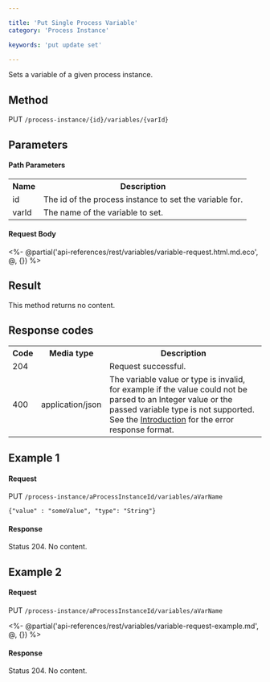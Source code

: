 ```yaml
---

title: 'Put Single Process Variable'
category: 'Process Instance'

keywords: 'put update set'

---
```



Sets a variable of a given process instance.


Method
------

PUT `/process-instance/{id}/variables/{varId}`


Parameters
----------
  
#### Path Parameters

<table class="table table-striped">
  <tr>
    <th>Name</th>
    <th>Description</th>
  </tr>
  <tr>
    <td>id</td>
    <td>The id of the process instance to set the variable for.</td>
  </tr>
  <tr>
    <td>varId</td>
    <td>The name of the variable to set.</td>
  </tr>
</table>

#### Request Body

<%- @partial('api-references/rest/variables/variable-request.html.md.eco', @, {}) %>


Result
------

This method returns no content.

  
Response codes
--------------  

<table class="table table-striped">
  <tr>
    <th>Code</th>
    <th>Media type</th>
    <th>Description</th>
  </tr>
  <tr>
    <td>204</td>
    <td></td>
    <td>Request successful.</td>
  </tr>
  <tr>
    <td>400</td>
    <td>application/json</td>
    <td>The variable value or type is invalid, for example if the value could not be parsed to an Integer value or the passed variable type is not supported. See the <a href="ref:#overview-introduction">Introduction</a> for the error response format.</td>
  </tr>    
</table>


Example 1
---------

#### Request

PUT `/process-instance/aProcessInstanceId/variables/aVarName`
  
    {"value" : "someValue", "type": "String"}
     
#### Response
    
Status 204. No content.

Example 2
---------

#### Request

PUT `/process-instance/aProcessInstanceId/variables/aVarName`
  
<%- @partial('api-references/rest/variables/variable-request-example.md', @, {}) %>
     
#### Response
    
Status 204. No content.